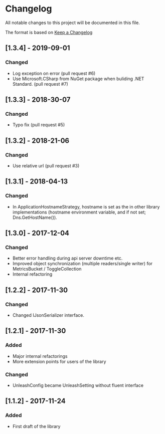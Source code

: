# Changelog
All notable changes to this project will be documented in this file.

The format is based on [Keep a Changelog](http://keepachangelog.com/en/1.0.0/)
<!-- and this project adheres to [Semantic Versioning](http://semver.org/spec/v2.0.0.html). -->

## [1.3.4] - 2019-09-01
### Changed
- Log exception on error (pull request #6)
- Use Microsoft.CSharp from NuGet package when buliding .NET Standard. (pull request #7)

## [1.3.3] - 2018-30-07
### Changed
- Typo fix (pull request #5)

## [1.3.2] - 2018-21-06
### Changed
- Use relative url (pull request #3)

## [1.3.1] - 2018-04-13
### Changed
- In ApplicationHostnameStrategy, hostname is set as the in other library implementations (hostname environment variable, and if not set; Dns.GetHostName()).

## [1.3.0] - 2017-12-04
### Changed
- Better error handling during api server downtime etc.
- Improved object synchronization (multiple readers/single writer) for MetricsBucket / ToggleCollection
- Internal refactoring

## [1.2.2] - 2017-11-30
### Changed
- Changed IJsonSerializer interface.

## [1.2.1] - 2017-11-30
### Added
- Major internal refactorings
- More extension points for users of the library

### Changed
- UnleashConfig became UnleashSetting without fluent interface

## [1.1.2] - 2017-11-24
### Added
- First draft of the library


<!-- 
Types of changes:

Added - for new features.
Changed - for changes in existing functionality.
Deprecated - for soon-to-be removed features.
Removed - for now removed features.
Fixed - for any bug fixes.
Security - in case of vulnerabilities. 
-->